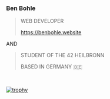 ### Ben Bohle 
> WEB DEVELOPER
>
>  https://benbohle.website

AND

> STUDENT OF THE 42 HEILBRONN
> 
> BASED IN GERMANY 🇩🇪
<br>

[![trophy](https://github-profile-trophy.vercel.app/?username=BenBohle&column=3)](https://github.com/ryo-ma/github-profile-trophy)
